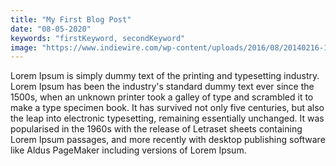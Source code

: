 ```yaml
---
title: "My First Blog Post"
date: "08-05-2020"
keywords: "firstKeyword, secondKeyword"
image: "https://www.indiewire.com/wp-content/uploads/2016/08/20140216-131646.jpg?w=780"
---
```


Lorem Ipsum is simply dummy text of the printing and typesetting industry. Lorem Ipsum has been the industry's standard dummy text ever since the 1500s, when an unknown printer took a galley of type and scrambled it to make a type specimen book. It has survived not only five centuries, but also the leap into electronic typesetting, remaining essentially unchanged. It was popularised in the 1960s with the release of Letraset sheets containing Lorem Ipsum passages, and more recently with desktop publishing software like Aldus PageMaker including versions of Lorem Ipsum.
